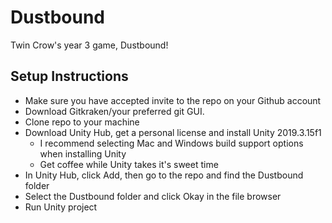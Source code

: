 # Dustbound
Twin Crow's year 3 game, Dustbound!

## Setup Instructions
 - Make sure you have accepted invite to the repo on your Github account
 - Download Gitkraken/your preferred git GUI.
 - Clone repo to your machine
 - Download Unity Hub, get a personal license and install Unity 2019.3.15f1
   - I recommend selecting Mac and Windows build support options when installing Unity
   - Get coffee while Unity takes it's sweet time
 - In Unity Hub, click Add, then go to the repo and find the Dustbound folder
 - Select the Dustbound folder and click Okay in the file browser
 - Run Unity project
